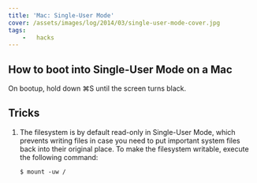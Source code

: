 ```yaml
---
title: 'Mac: Single-User Mode'
cover: /assets/images/log/2014/03/single-user-mode-cover.jpg
tags:
    -   hacks
---
```


## How to boot into Single-User Mode on a Mac

On bootup, hold down ⌘S until the screen turns black.

## Tricks

1. The filesystem is by default read-only in Single-User Mode, which prevents writing files in case you need to put important system files back into their original place. To make the filesystem writable, execute the following command:

    ```
    $ mount -uw /
    ```
